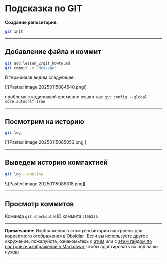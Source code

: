 # Подсказка по GIT

**Создание репозитория:**
```sh
git init
```
---
## Добавление файла и коммит
```sh
git add lesson_2/git_howto.md
git commit -m "Message"
```

В терминале видим следующее: 

![[Pasted image 20250115084540.png]]

проблему с кодировкой временно решил так: `git config --global core.autocrlf true`

---
## Посмотрим на историю
```sh
git log
```

![[Pasted image 20250115085053.png]]

---
## Выведем историю компактней
```sh
git log --oneline
```

![[Pasted image 20250115085318.png]]

---
## Просмотр коммитов

Команда `git checkout` и ID коммита `3166336` 


---

**Примечание:** Изображения в этом репозитории настроены для корректного отображения в Obsidian. Если вы используете другое окружение, пожалуйста, ознакомьтесь с [этим](https://gist.github.com/chrisryana/b2657506eeb489867f3e47343588343e) или с  [этим гайдом по настройке изображений в Markdown](https://habr.com/ru/articles/649363/), чтобы адаптировать их под ваши нужды.

---
